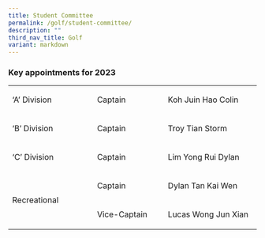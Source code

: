 ```yaml
---
title: Student Committee
permalink: /golf/student-committee/
description: ""
third_nav_title: Golf
variant: markdown
---
```

### Key appointments for 2023

<table width="472">
<tbody>
<tr>
<td width="160">
<p>‘A’ Division</p>
</td>
<td width="132">
<p>Captain</p>
</td>
<td width="180">
<p>Koh Juin Hao Colin</p>
</td>
</tr>
<tr>
<td width="160">
<p>‘B’ Division</p>
</td>
<td width="132">
<p>Captain</p>
</td>
<td width="180">
<p>Troy Tian Storm</p>
</td>
</tr>
<tr>
<td width="160">
<p>‘C’ Division</p>
</td>
<td width="132">
<p>Captain</p>
</td>
<td width="180">
<p>Lim Yong Rui Dylan</p>
</td>
</tr>
<tr>
<td width="160" rowspan="2">
<p>Recreational</p>
</td>
<td width="132">
<p>Captain</p>
</td>
<td width="180">
<p>Dylan Tan Kai Wen</p>
</td>
</tr>
<tr>
<td width="132">
<p>Vice-Captain</p>
</td>
<td width="180">
<p>Lucas Wong Jun Xian</p>
</td>
</tr>
</tbody>
</table>